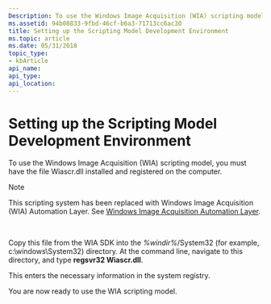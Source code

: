 ```yaml
---
Description: To use the Windows Image Acquisition (WIA) scripting model, you must have the file Wiascr.dll installed and registered on the computer.
ms.assetid: 94b08833-9fbd-46cf-b6a3-71713cc6ac30
title: Setting up the Scripting Model Development Environment
ms.topic: article
ms.date: 05/31/2018
topic_type: 
- kbArticle
api_name: 
api_type: 
api_location: 
---
```


# Setting up the Scripting Model Development Environment

To use the Windows Image Acquisition (WIA) scripting model, you must have the file Wiascr.dll installed and registered on the computer.

> [!Note]  
> This scripting system has been replaced with Windows Image Acquisition (WIA) Automation Layer. See [Windows Image Acquisition Automation Layer](/previous-versions/windows/desktop/wiaaut/-wiaaut-startpage).

 

Copy this file from the WIA SDK into the *%windir%*/System32 (for example, c:\\windows\\System32) directory. At the command line, navigate to this directory, and type **regsvr32 Wiascr.dll**.

This enters the necessary information in the system registry.

You are now ready to use the WIA scripting model.

 

 